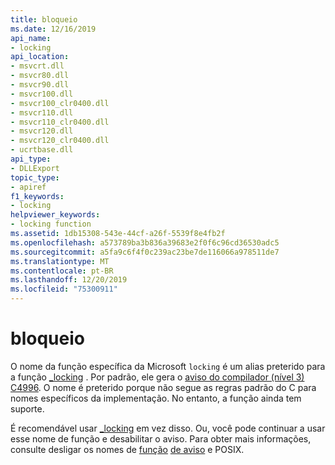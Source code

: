 ```yaml
---
title: bloqueio
ms.date: 12/16/2019
api_name:
- locking
api_location:
- msvcrt.dll
- msvcr80.dll
- msvcr90.dll
- msvcr100.dll
- msvcr100_clr0400.dll
- msvcr110.dll
- msvcr110_clr0400.dll
- msvcr120.dll
- msvcr120_clr0400.dll
- ucrtbase.dll
api_type:
- DLLExport
topic_type:
- apiref
f1_keywords:
- locking
helpviewer_keywords:
- locking function
ms.assetid: 1db15308-543e-44cf-a26f-5539f8e4fb2f
ms.openlocfilehash: a573789ba3b836a39683e2f0f6c96cd36530adc5
ms.sourcegitcommit: a5fa9c6f4f0c239ac23be7de116066a978511de7
ms.translationtype: MT
ms.contentlocale: pt-BR
ms.lasthandoff: 12/20/2019
ms.locfileid: "75300911"
---
```

# <a name="locking"></a>bloqueio

O nome da função específica da Microsoft `locking` é um alias preterido para a função [_locking](locking.md) . Por padrão, ele gera o [aviso do compilador (nível 3) C4996](../../error-messages/compiler-warnings/compiler-warning-level-3-c4996.md). O nome é preterido porque não segue as regras padrão do C para nomes específicos da implementação. No entanto, a função ainda tem suporte.

É recomendável usar [_locking](locking.md) em vez disso. Ou, você pode continuar a usar esse nome de função e desabilitar o aviso. Para obter mais informações, consulte desligar os nomes de [função](../../error-messages/compiler-warnings/compiler-warning-level-3-c4996.md#posix-function-names) [de aviso](../../error-messages/compiler-warnings/compiler-warning-level-3-c4996.md#turn-off-the-warning) e POSIX.
